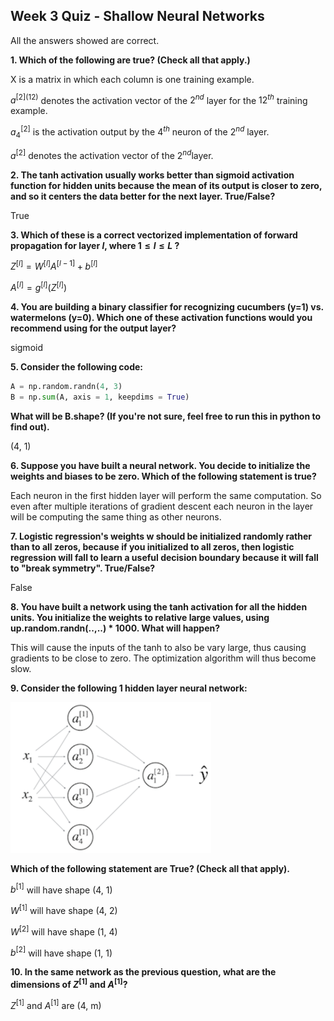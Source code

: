 ## Week 3 Quiz - Shallow Neural Networks

All the answers showed are correct.

**1. Which of the following are true? (Check all that apply.)**

X is a matrix in which each column is one training example.

$a^{[2](12)}$ denotes the activation vector of the $2^{nd}$ layer for the $12^{th}$ training example.

$a_4^{[2]}$ is the activation output by the $4^{th}$ neuron of the $2^{nd}$ layer.

$a^{[2]}$ denotes the activation vector of the  $2^{nd}$layer.

**2. The tanh activation usually works better than sigmoid activation function for hidden units because the mean of its output is closer to zero, and so it centers the data better for the next layer. True/False?**

True

**3. Which of these is a correct vectorized implementation of forward propagation for layer $l$, where $1 \leq l \leq L$ ?**

$Z^{[l]} = W^{[l]}A^{[l-1]} + b^{[l]}$

$A^{[l]} = g^{[l]}(Z^{[l]})$

**4. You are building a binary classifier for recognizing cucumbers (y=1) vs. watermelons (y=0). Which one of these activation functions would you recommend using for the output layer?**

sigmoid

**5. Consider the following code:**

```python
A = np.random.randn(4, 3)
B = np.sum(A, axis = 1, keepdims = True)
```

**What will be B.shape? (If you're not sure, feel free to run this in python to find out).**

(4, 1)

**6. Suppose you have built a neural network. You decide to initialize the weights and biases to be zero. Which of the following statement is true?**

Each neuron in the first hidden layer will perform the same computation. So even after multiple iterations of gradient descent each neuron in the layer will be computing the same thing as other neurons.

**7. Logistic regression's weights w should be initialized randomly rather than to all zeros, because if you initialized to all zeros, then logistic regression will fall to learn a useful decision boundary because it will fall to "break symmetry". True/False?**

False

**8. You have built a network using the tanh activation for all the hidden units. You initialize the weights to relative large values, using up.random.randn(..,..) * 1000. What will happen?**

This will cause the inputs of the tanh to also be vary large, thus causing gradients to be close to zero. The optimization algorithm will thus become slow.

**9. Consider the following 1 hidden layer neural network:**

![](image/q3_1.png)

**Which of the following statement are True? (Check all that apply).**

$b^{[1]}$ will have shape (4, 1)

$W^{[1]}$ will have shape (4, 2)

$W^{[2]}$ will have shape (1, 4)

$b^{[2]}$ will have shape (1, 1)

**10. In the same network as the previous question, what are the dimensions of $Z^{[1]}$ and $A^{[1]}$?**

 $Z^{[1]}$ and $A^{[1]}$ are (4, m)